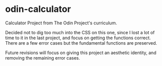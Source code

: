 # odin-calculator
Calculator Project from The Odin Project's curriculum.

Decided not to dig too much into the CSS on this one, since I lost a lot of time to it in the last project, and focus on getting the functions correct. There are a few error cases but the fundamental functions are preserved. 

Future revisions will focus on giving this project an aesthetic identity, and removing the remaining error cases. 